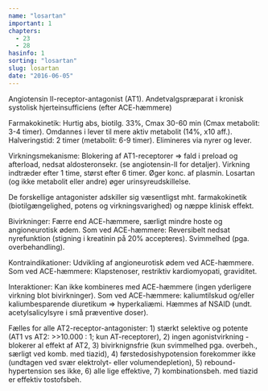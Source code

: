 ```yaml
---
name: "losartan"
important: 1
chapters:  
  - 23 
  - 28
hasinfo: 1
sorting: "losartan"
slug: losartan
date: "2016-06-05"
---
```


Angiotensin II-receptor-antagonist (AT1). Andetvalgspræparat i kronisk systolisk hjerteinsufficiens (efter ACE-hæmmere)

Farmakokinetik: Hurtig abs, biotilg. 33%, Cmax 30-60 min (Cmax metabolit: 3-4 timer). Omdannes i lever til mere aktiv metabolit (14%, x10 aff.). Halveringstid: 2 timer (metabolit: 6-9 timer). Elimineres via nyrer og lever.

Virkningsmekanisme: Blokering af AT1-receptorer => fald i preload og afterload, nedsat aldosteronsekr. (se angiotensin-II for detaljer). Virkning indtræder efter 1 time, størst efter 6 timer. Øger konc. af plasmin. Losartan (og ikke metabolit eller andre) øger urinsyreudskillelse.

De forskellige antagonister adskiller sig væsentligst mht. farmakokinetik (biotilgængelighed, potens og virkningsvarighed) og næppe klinisk effekt.

Bivirkninger: Færre end ACE-hæmmere, særligt mindre hoste og angioneurotisk ødem. Som ved ACE-hæmmere: Reversibelt nedsat nyrefunktion (stigning i kreatinin på 20% accepteres). Svimmelhed (pga. overbehandling).

Kontraindikationer: Udvikling af angioneurotisk ødem ved ACE-hæmmere. Som ved ACE-hæmmere: Klapstenoser, restriktiv kardiomyopati, graviditet.

Interaktioner: Kan ikke kombineres med ACE-hæmmere (ingen yderligere virkning blot bivirkninger). Som ved ACE-hæmmere: kaliumtilskud og/eller kaliumbesparende diuretikum => hyperkaliæmi. Hæmmes af NSAID (undt. acetylsalicylsyre i små præventive doser).

Fælles for alle AT2-receptor-antagonister: 1) stærkt selektive og potente (AT1 vs AT2: >>10.000 : 1; kun AT-receptorer), 2) ingen agonistvirkning - blokerer al effekt af AT2, 3) bivirknignsfrie (kun svimmelhed pga. overbeh., særligt ved komb. med tiazid), 4) førstedosishypotension forekommer ikke (undtagen ved svær elektrolyt- eller volumendepletion), 5) rebound-hypertension ses ikke, 6) alle lige effektive, 7) kombinationsbeh. med tiazid er effektiv tostofsbeh.
